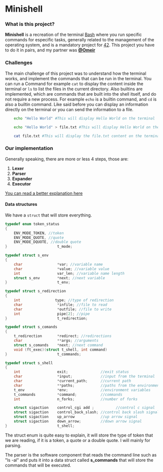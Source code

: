 # Minishell

### What is this project?
**Minishell** is a recreation of the terminal [Bash](https://en.wikipedia.org/wiki/Bash_(Unix_shell)) where you run specific commands for especific tasks, generally related to the management of the operating system, and is a mandatory project for [42](https://www.42.fr/). This project you have to do it in pairs, and my partner was [**@Omeir**](https://github.com/omeir2404)

### Challenges
The main challenge of this project was to understand how the terminal works, and implement the commands that can be run in the terminal. You can run a Command for example `cat` to display the content inside the terminal or `ls` to list the files in the current directory. Also builtins are implemented, which are commands that are built into the shell itself, and do not require a new process. For example `echo` is a builtin command, and `cd` is also a builtin command. Like said before you can display an information directly on the terminal or you can send the information to a file.

```bash
    echo "Hello World" #This will display Hello World on the terminal

    echo "Hello World" > file.txt #This will display Hello World on the file `file.txt`

    cat file.txt #This will display the file.txt content on the terminal
```

### Our implementation

Generally speaking, there are more or less 4 steps, those are:
1. **Lexer**
2. **Parser**
3. **Expander**
4. **Executor**

[You can read a better explanation here](hhttps://pubs.opengroup.org/onlinepubs/009695399/utilities/xcu_chap02.html)

#### Data structures

We have a `struct` that will store everything.

```c
typedef enum token_status
{
	ENV_MODE_TOKEN, //token
	ENV_MODE_QUOTE, //quote
	ENV_MODE_DQUOTE, //double quote
}						t_mode;

typedef struct s_env
{
	char				*var; //variable name
	char				*value; //variable value
	int					var_len; //variable name length
	struct s_env		*next; //next variable
}						t_env;

typedef struct s_redirection
{
    int                type; //type of redirection
	char				*infile; //file to read
	char				*outfile; //file to write
    int                 pipe[2]; //pipe
}						t_redirection;

typedef struct s_comands
{
	t_redirection		*redirect; //redirections
	char				**args; //arguments
	struct s_comands	*next; //next command
	void (ft_exec)(struct t_shell, int command)
}						t_commands;

typedef struct s_shell
{
	int					exit;               //exit status
	char				*input;             //input from the terminal
	char				*current_path;      //current path
	char				**paths;            //paths from the environment
	t_env				*env;               //environment variables
	t_commands			*command;           //commands
	int					n_forks;            //number of forks

	struct sigaction	control_cgi add ;          //control c signal
	struct sigaction	control_back_slash; //control back slash signal
	struct sigaction	up_arrow            //up arrow signal
	struct sigaction	down_arrow;         //down arrow signal
}						t_shell;
```

The struct enum is quite easy to explain, it will store the type of token that we are reading, if it is a token, a quote or a double quote. I will mainly for parsing. 

The parser is the software component that reads the command line such as "ls -al" and puts it into a data struct called **s_commands** that will store the commands that will be executed.
